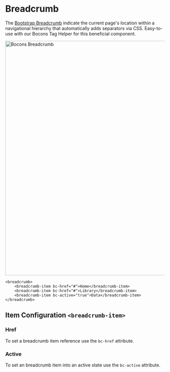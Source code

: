 # Breadcrumb

The [Bootstrap Breadcrumb](https://getbootstrap.com/docs/4.0/components/breadcrumb/) indicate the current page's location within a navigational hierarchy that automatically adds separators via CSS. Easy-to-use with our Bocons Tag Helper for this beneficial component.

<img class="img-shadow img-responsive center-block" src="https://raw.githubusercontent.com/brecons/bootstrap-tag-helper/master/docs/images/breadcrumb_01.PNG" width="738" alt="Bocons Breadcrumb">

```markup
<breadcrumb>
	<breadcrumb-item bc-href="#">Home</breadcrumb-item>
	<breadcrumb-item bc-href="#">Library</breadcrumb-item>
	<breadcrumb-item bc-active="true">Data</breadcrumb-item>
</breadcrumb>
```

## Item Configuration `<breadcrumb-item>`

### Href

To set a breadcrumb item reference use the `bc-href` attribute.

### Active

To set an breadcrumb item into an active state use the `bc-active` attribute.